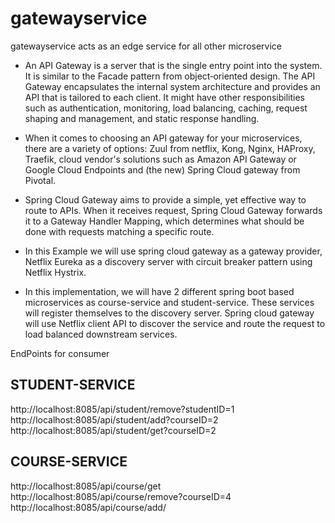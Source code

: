 # gatewayservice
gatewayservice acts as an edge service for all other microservice

* An API Gateway is a server that is the single entry point into the system. It is similar to the Facade pattern from object‑oriented design. The API Gateway encapsulates the internal system architecture and provides an API that is tailored to each client. It might have other responsibilities such as authentication, monitoring, load balancing, caching, request shaping and management, and static response handling.
* When it comes to choosing an API gateway for your microservices, there are a variety of options: Zuul from netflix, Kong, Nginx, HAProxy, Traefik, cloud vendor's solutions such as Amazon API Gateway or Google Cloud Endpoints and (the new) Spring Cloud gateway from Pivotal.

* Spring Cloud Gateway aims to provide a simple, yet effective way to route to APIs. When it receives request, Spring Cloud Gateway forwards it to a Gateway Handler Mapping, which determines what should be done with requests matching a specific route.

* In this Example we will use spring cloud gateway as a gateway provider, Netflix Eureka as a discovery server with circuit breaker pattern using Netflix Hystrix.
 
* In this implementation, we will have 2 different spring boot based microservices as course-service and student-service. These services will register themselves to the discovery server. Spring cloud gateway will use Netflix client API to discover the service and route the request to load balanced downstream services.

EndPoints for consumer

STUDENT-SERVICE
---------------
  http://localhost:8085/api/student/remove?studentID=1  
  http://localhost:8085/api/student/add?courseID=2
  http://localhost:8085/api/student/get?courseID=2

COURSE-SERVICE
--------------
  http://localhost:8085/api/course/get
  http://localhost:8085/api/course/remove?courseID=4
  http://localhost:8085/api/course/add/ 
